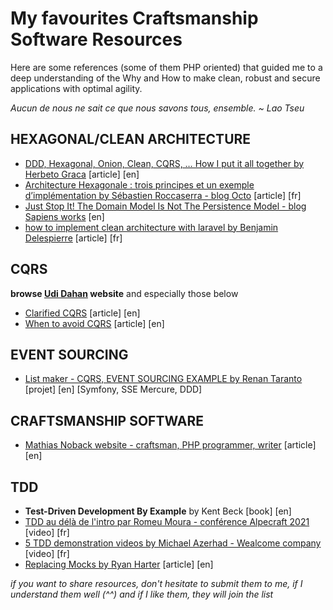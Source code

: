 # __My favourites Craftsmanship Software Resources__

Here are some references (some of them PHP oriented) that guided me to a deep understanding of the Why and How to make clean, robust and secure applications with optimal agility.

_Aucun de nous ne sait ce que nous savons tous, ensemble. ~ Lao Tseu_

## HEXAGONAL/CLEAN ARCHITECTURE
- [DDD, Hexagonal, Onion, Clean, CQRS, … How I put it all together by Herbeto Graca](https://herbertograca.com/2017/11/16/explicit-architecture-01-ddd-hexagonal-onion-clean-cqrs-how-i-put-it-all-together/) [article] [en]
- [Architecture Hexagonale : trois principes et un exemple d’implémentation by Sébastien Roccaserra - blog Octo](https://blog.octo.com/architecture-hexagonale-trois-principes-et-un-exemple-dimplementation) [article] [fr]
- [Just Stop It! The Domain Model Is Not The Persistence Model - blog Sapiens works](https://blog.sapiensworks.com/post/2012/04/07/Just-Stop-It!-The-Domain-Model-Is-Not-The-Persistence-Model.aspx) [en]
- [how to implement clean architecture with laravel by Benjamin Delespierre](https://dev.to/bdelespierre/how-to-implement-clean-architecture-with-laravel-2f2i) [article] [fr]

## CQRS
__browse [Udi Dahan](https://udidahan.com/) website__ and especially those below
- [Clarified CQRS](https://udidahan.com/2009/12/09/clarified-cqrs/) [article] [en]
- [When to avoid CQRS](https://udidahan.com/2011/04/22/when-to-avoid-cqrs/) [article] [en]

## EVENT SOURCING
- [List maker - CQRS, EVENT SOURCING EXAMPLE by Renan Taranto](https://github.com/renan-taranto/cqrs-event-sourcing-example) [projet] [en] [Symfony, SSE Mercure, DDD]

## CRAFTSMANSHIP SOFTWARE
- [Mathias Noback website - craftsman, PHP programmer, writer](https://matthiasnoback.nl/) [article] [en]

## TDD
- __Test-Driven Development By Example__ by Kent Beck [book] [en]
- [TDD au délà de l'intro par Romeu Moura - conférence Alpecraft 2021](https://youtu.be/RlkgetzDenI) [video] [fr]
- [5 TDD demonstration videos by Michael Azerhad - Wealcome company](https://www.youtube.com/channel/UCdcsr2L2WC0OON39Ar3hBKQ/videos) [video] [fr]
- [Replacing Mocks by Ryan Harter](https://ryanharter.com/blog/2020/06/replacing-mocks/) [article] [en]




_if you want to share resources, don't hesitate to submit them to me, if I understand them well (^^) and if I like them, they will join the list_
